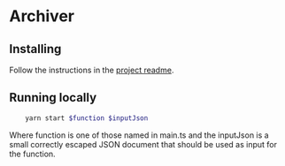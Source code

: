 # Archiver

## Installing

Follow the instructions in the [project readme](https://github.com/guardian/editions/blob/master/README.md).

## Running locally

```sh
    yarn start $function $inputJson
```

Where function is one of those named in main.ts and the inputJson is
a small correctly escaped JSON document that should be used as input for the function.
